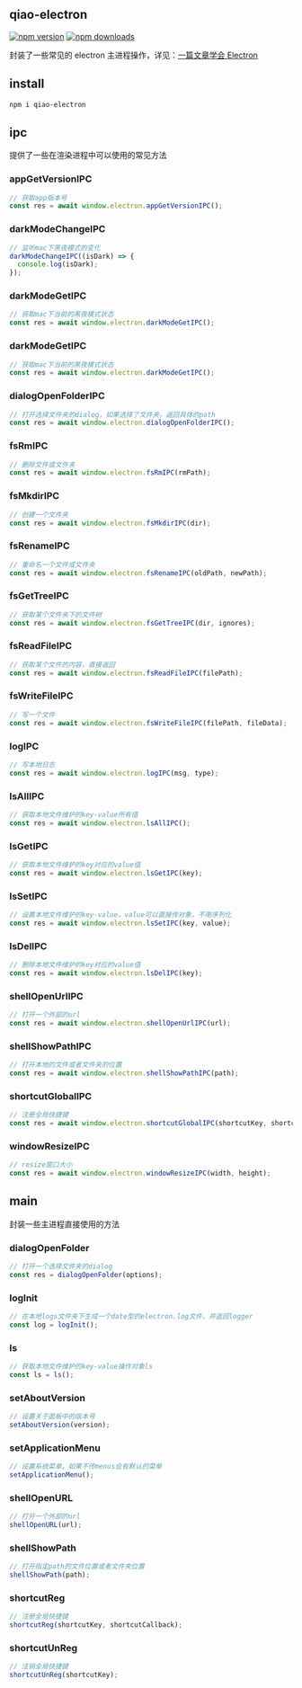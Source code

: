 ## qiao-electron

[![npm version](https://img.shields.io/npm/v/qiao-electron.svg?style=flat-square)](https://www.npmjs.org/package/qiao-electron)
[![npm downloads](https://img.shields.io/npm/dm/qiao-electron.svg?style=flat-square)](https://npm-stat.com/charts.html?package=qiao-electron)

封装了一些常见的 electron 主进程操作，详见：[一篇文章学会 Electron](https://blog.insistime.com/electron)

## install

```bash
npm i qiao-electron
```

## ipc

提供了一些在渲染进程中可以使用的常见方法

### appGetVersionIPC

```javascript
// 获取app版本号
const res = await window.electron.appGetVersionIPC();
```

### darkModeChangeIPC

```javascript
// 监听mac下黑夜模式的变化
darkModeChangeIPC((isDark) => {
  console.log(isDark);
});
```

### darkModeGetIPC

```javascript
// 获取mac下当前的黑夜模式状态
const res = await window.electron.darkModeGetIPC();
```

### darkModeGetIPC

```javascript
// 获取mac下当前的黑夜模式状态
const res = await window.electron.darkModeGetIPC();
```

### dialogOpenFolderIPC

```javascript
// 打开选择文件夹的dialog，如果选择了文件夹，返回具体的path
const res = await window.electron.dialogOpenFolderIPC();
```

### fsRmIPC

```javascript
// 删除文件或文件夹
const res = await window.electron.fsRmIPC(rmPath);
```

### fsMkdirIPC

```javascript
// 创建一个文件夹
const res = await window.electron.fsMkdirIPC(dir);
```

### fsRenameIPC

```javascript
// 重命名一个文件或文件夹
const res = await window.electron.fsRenameIPC(oldPath, newPath);
```

### fsGetTreeIPC

```javascript
// 获取某个文件夹下的文件树
const res = await window.electron.fsGetTreeIPC(dir, ignores);
```

### fsReadFileIPC

```javascript
// 获取某个文件的内容，直接返回
const res = await window.electron.fsReadFileIPC(filePath);
```

### fsWriteFileIPC

```javascript
// 写一个文件
const res = await window.electron.fsWriteFileIPC(filePath, fileData);
```

### logIPC

```javascript
// 写本地日志
const res = await window.electron.logIPC(msg, type);
```

### lsAllIPC

```javascript
// 获取本地文件维护的key-value所有值
const res = await window.electron.lsAllIPC();
```

### lsGetIPC

```javascript
// 获取本地文件维护的key对应的value值
const res = await window.electron.lsGetIPC(key);
```

### lsSetIPC

```javascript
// 设置本地文件维护的key-value，value可以直接传对象，不用序列化
const res = await window.electron.lsSetIPC(key, value);
```

### lsDelIPC

```javascript
// 删除本地文件维护的key对应的value值
const res = await window.electron.lsDelIPC(key);
```

### shellOpenUrlIPC

```javascript
// 打开一个外部的url
const res = await window.electron.shellOpenUrlIPC(url);
```

### shellShowPathIPC

```javascript
// 打开本地的文件或者文件夹的位置
const res = await window.electron.shellShowPathIPC(path);
```

### shortcutGlobalIPC

```javascript
// 注册全局快捷键
const res = await window.electron.shortcutGlobalIPC(shortcutKey, shortcutCallbackName);
```

### windowResizeIPC

```javascript
// resize窗口大小
const res = await window.electron.windowResizeIPC(width, height);
```

## main

封装一些主进程直接使用的方法

### dialogOpenFolder

```javascript
// 打开一个选择文件夹的dialog
const res = dialogOpenFolder(options);
```

### logInit

```javascript
// 在本地logs文件夹下生成一个date型的electron.log文件，并返回logger
const log = logInit();
```

### ls

```javascript
// 获取本地文件维护的key-value操作对象ls
const ls = ls();
```

### setAboutVersion

```javascript
// 设置关于面板中的版本号
setAboutVersion(version);
```

### setApplicationMenu

```javascript
// 设置系统菜单，如果不传menus会有默认的菜单
setApplicationMenu();
```

### shellOpenURL

```javascript
// 打开一个外部的url
shellOpenURL(url);
```

### shellShowPath

```javascript
// 打开指定path的文件位置或者文件夹位置
shellShowPath(path);
```

### shortcutReg

```javascript
// 注册全局快捷键
shortcutReg(shortcutKey, shortcutCallback);
```

### shortcutUnReg

```javascript
// 注销全局快捷键
shortcutUnReg(shortcutKey);
```
